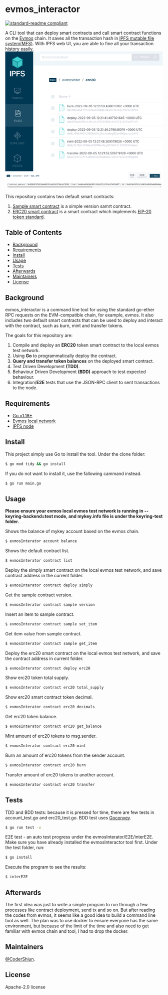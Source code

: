 # evmos_interactor

[![standard-readme compliant](https://img.shields.io/badge/readme%20style-standard-brightgreen.svg?style=flat-square)](https://github.com/RichardLitt/standard-readme)

A CLI tool that can deploy smart contracts and call smart contract functions on the [Evmos](https://docs.evmos.org/) chain. It saves all the transaction hash in [IPFS mutable file system(MFS)](https://docs.ipfs.tech/concepts/file-systems/#mutable-file-system-mfs). With IPFS web UI, you are able to fine all your transaction history easily.
![image](https://github.com/CoderShiun/evmos_interactor/blob/main/img/ipfs01.png)
![image](https://github.com/CoderShiun/evmos_interactor/blob/main/img/ifps02.png)

This repository contains two default smart contracts:
1. [Sample smart contract](https://github.com/CoderShiun/evmos_interactor/blob/main/contracts/sample/Sample.sol) is a simple version samrt contract.
2. [ERC20 smart contract](https://github.com/CoderShiun/evmos_interactor/blob/main/contracts/erc20/ERC20.sol) is a smart contract which implements [EIP-20 token standard](https://eips.ethereum.org/EIPS/eip-20).

## Table of Contents
- [Background](#background)
- [Requirements](#requirements)
- [Install](#install)
- [Usage](#usage)
- [Tests](#tests)
- [Afterwards](#afterwards)
- [Maintainers](#maintainers)
- [License](#license)

## Background
evmos_interactor is a command line tool for using the standard go-ether RPC requests on the EVM-compatible chain, for example, evmos. It also includes two default smart contracts that can be used to deploy and interact with the contract, such as burn, mint and transfer tokens.

The goals for this repository are:
1. Compile and deploy an **ERC20** token smart contract to the local evmos test network.
2. Using **Go** to programmatically deploy the contract.
3. **Query and transfer token balances** on the deployed smart contract.
4. Test Driven Development **(TDD)**.
5. Behaviour Driven Development **(BDD)** approach to test expected behaviour.
6. Integration/**E2E** tests that use the JSON-RPC client to sent transactions to the node.

## Requirements
- [Go v1.18+](https://go.dev/)
- [Evmos local network](https://docs.evmos.org/developers/localnet/single_node.html)
- [IPFS node](https://blog.ipfs.tech/1-run-ipfs-on-docker/)

## Install
This project simply use Go to install the tool.
Under the clone folder:
```sh
$ go mod tidy && go install
```
If you do not want to install it, use the fallowing cammand instead.
```sh
$ go run main.go
```

## Usage
**Please ensure your evmos local evmos test network is running in --keyring-backend=test mode, and mykey.info file is under the keyring-test folder.**

Shows the balance of mykey account based on the evmos chain.
```sh
$ evmosInterator account balance
```
Shows the default contract list.
```sh
$ evmosInterator contract list
```
Deploy the simply smart contract on the local evmos test network, and save contract address in the current folder.
```sh
$ evmosInterator contract deploy simply
```
Get the sample contract version.
```sh
$ evmosInterator contract sample version
```
Insert an item to sample contract.
```sh
$ evmosInterator contract sample set_item
```
Get item value from sample contract.
```sh
$ evmosInterator contract sample get_item
```
Deploy the erc20 smart contract on the local evmos test network, and save the contract address in current folder.
```sh
$ evmosInterator contract deploy erc20
```
Show erc20 token total supply.
```sh
$ evmosInterator contract erc20 total_supply
```
Show erc20 smart contract token decimal.
```sh
$ evmosInterator contract erc20 decimals
```
Get erc20 token balance.
```sh
$ evmosInterator contract erc20 get_balance
```
Mint amount of erc20 tokens to msg.sender.
```sh
$ evmosInterator contract erc20 mint
```
Burn an amount of erc20 tokens from the sender account.
```sh
$ evmosInterator contract erc20 burn
```
Transfer amount of erc20 tokens to another account.
```sh
$ evmosInterator contract erc20 transfer
```

## Tests
TDD and BDD tests: because it is pressed for time, there are few tests in account_test.go and erc20_test.go. BDD test uses [Goconvey](https://github.com/smartystreets/goconvey). 
```sh
$ go run test -v
```
E2E test - an auto test progress under the evmosInterator/E2E/interE2E. Make sure you have already installed the evmosInteractor tool first. 
Under the test folder, run:
```sh
$ go install
```
Execute the program to see the results:
```sh
$ interE2E 
```

## Afterwards

The first idea was just to write a simple program to run through a few processes like contract deployment, send tx and so on. But after reading the codes from evmos, it seems like a good idea to build a command line tool as well. The plan was to use docker to ensure everyone has the same environment, but because of the limit of the time and also need to get familiar with evmos chain and tool, I had to drop the docker.

## Maintainers
[@CoderShiun](https://github.com/CoderShiun).

## License
Apache-2.0 license
